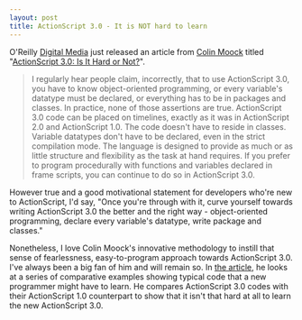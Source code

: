 ```yaml
---
layout: post
title: ActionScript 3.0 - It is NOT hard to learn
---
```


O'Reilly <a href="http://digitalmedia.oreilly.com/">Digital Media</a> just released an article from <a href="http://moock.org/">Colin Moock</a> titled "<a href="http://digitalmedia.oreilly.com/2007/12/21/is-actionscript-3-hard-or-not.html">ActionScript 3.0: Is It Hard or Not?</a>".

> I regularly hear people claim, incorrectly, that to use ActionScript 3.0, you have to know object-oriented programming, or every variable's datatype must be declared, or everything has to be in packages and classes. In practice, none of those assertions are true. ActionScript 3.0 code can be placed on timelines, exactly as it was in ActionScript 2.0 and ActionScript 1.0. The code doesn't have to reside in classes. Variable datatypes don't have to be declared, even in the strict compilation mode. The language is designed to provide as much or as little structure and flexibility as the task at hand requires. If you prefer to program procedurally with functions and variables declared in frame scripts, you can continue to do so in ActionScript 3.0.

However true and a good motivational statement for developers who're new to ActionScript, I'd say, "Once you're through with it, curve yourself towards writing ActionScript 3.0 the better and the right way - object-oriented programming, declare every variable's datatype, write package and classes."

Nonetheless, I love Colin Moock's innovative methodology to instill that sense of fearlessness, easy-to-program approach towards ActionScript 3.0. I've always been a big fan of him and will remain so. In <a href="http://digitalmedia.oreilly.com/2007/12/21/is-actionscript-3-hard-or-not.html">the article</a>, he looks at a series of comparative examples showing typical code that a new programmer might have to learn. He compares ActionScript 3.0 codes with their ActionScript 1.0 counterpart to show that it isn't that hard at all to learn the new ActionScript 3.0.